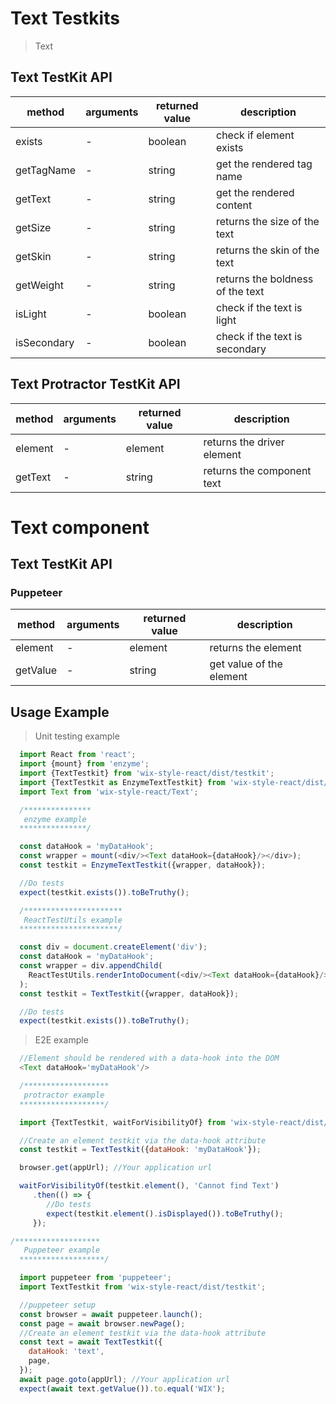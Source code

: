 # Text Testkits

> Text

## Text TestKit API

| method   | arguments | returned value | description                              |
| -------- | --------- | -------------- | ---------------------------------------- |
| exists   | -         | boolean        | check if element exists          |
| getTagName | -         | string         | get the rendered tag name |
| getText | -         | string         | get the rendered content |
| getSize | -         | string         | returns the size of the text |
| getSkin | -         | string         | returns the skin of the text |
| getWeight | -         | string         | returns the boldness of the text |
| isLight | -         | boolean         | check if the text is light |
| isSecondary | -         | boolean         | check if the text is secondary |


## Text Protractor TestKit API

| method   | arguments | returned value | description                              |
| -------- | --------- | -------------- | ---------------------------------------- |
| element  | -         | element        | returns the driver element               |
| getText  | -         | string        | returns the component text               |

# Text component

## Text TestKit API

### Puppeteer
| method | arguments | returned value | description |
|--------|-----------|----------------|-------------|
| element | - | element | returns the element |
| getValue | - | string | get value of the element |

## Usage Example

> Unit testing example

```javascript
  import React from 'react';
  import {mount} from 'enzyme';
  import {TextTestkit} from 'wix-style-react/dist/testkit';
  import {TextTestkit as EnzymeTextTestkit} from 'wix-style-react/dist/testkit/enzyme';
  import Text from 'wix-style-react/Text';

  /***************
   enzyme example
  ***************/

  const dataHook = 'myDataHook';
  const wrapper = mount(<div/><Text dataHook={dataHook}/></div>);
  const testkit = EnzymeTextTestkit({wrapper, dataHook});

  //Do tests
  expect(testkit.exists()).toBeTruthy();

  /**********************
   ReactTestUtils example
  **********************/

  const div = document.createElement('div');
  const dataHook = 'myDataHook';
  const wrapper = div.appendChild(
    ReactTestUtils.renderIntoDocument(<div/><Text dataHook={dataHook}/></div>, {dataHook})
  );
  const testkit = TextTestkit({wrapper, dataHook});

  //Do tests
  expect(testkit.exists()).toBeTruthy();
```
> E2E example

```javascript
  //Element should be rendered with a data-hook into the DOM
  <Text dataHook='myDataHook'/>

  /*******************
   protractor example
  *******************/

  import {TextTestkit, waitForVisibilityOf} from 'wix-style-react/dist/testkit/protractor';

  //Create an element testkit via the data-hook attribute
  const testkit = TextTestkit({dataHook: 'myDataHook'});

  browser.get(appUrl); //Your application url

  waitForVisibilityOf(testkit.element(), 'Cannot find Text')
     .then(() => {
        //Do tests
        expect(testkit.element().isDisplayed()).toBeTruthy();
     });

/*******************
   Puppeteer example
  *******************/

  import puppeteer from 'puppeteer';
  import TextTestkit from 'wix-style-react/dist/testkit';

  //puppeteer setup
  const browser = await puppeteer.launch();
  const page = await browser.newPage();
  //Create an element testkit via the data-hook attribute
  const text = await TextTestkit({
    dataHook: 'text',
    page,
  });
  await page.goto(appUrl); //Your application url
  expect(await text.getValue()).to.equal('WIX');
```
